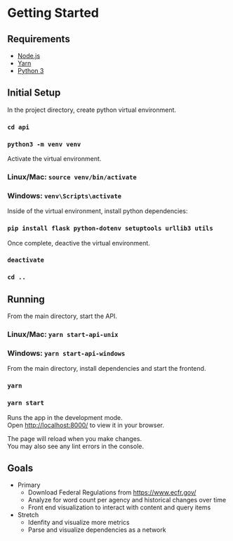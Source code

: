 # Getting Started

## Requirements

- [Node.js](https://nodejs.org/en)
- [Yarn](https://yarnpkg.com/)
- [Python 3](https://www.python.org/)

## Initial Setup

In the project directory, create python virtual environment.

### `cd api`

### `python3 -m venv venv`

Activate the virtual environment.

### Linux/Mac: `source venv/bin/activate`

### Windows: `venv\Scripts\activate`

Inside of the virtual environment, install python dependencies:

### `pip install flask python-dotenv setuptools urllib3 utils`

Once complete, deactive the virtual environment.

### `deactivate`

### `cd ..`

## Running

From the main directory, start the API.

### Linux/Mac: `yarn start-api-unix`

### Windows: `yarn start-api-windows`

From the main directory, install dependencies and start the frontend.

### `yarn`

### `yarn start`

Runs the app in the development mode.\
Open [http://localhost:8000/](http://localhost:8000/) to view it in your browser.

The page will reload when you make changes.\
You may also see any lint errors in the console.

## Goals

- Primary
  - Download Federal Regulations from https://www.ecfr.gov/
  - Analyze for word count per agency and historical changes over time
  - Front end visualization to interact with content and query items
- Stretch
  - Idenfity and visualize more metrics
  - Parse and visualize dependencies as a network
